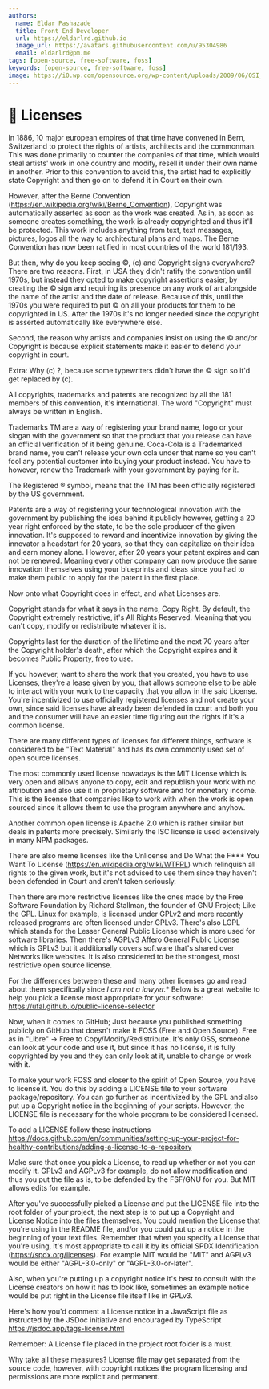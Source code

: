 ```yaml
---
authors:
  name: Eldar Pashazade
  title: Front End Developer
  url: https://eldarlrd.github.io
  image_url: https://avatars.githubusercontent.com/u/95304986
  email: eldarlrd@pm.me
tags: [open-source, free-software, foss]
keywords: [open-source, free-software, foss]
image: https://i0.wp.com/opensource.org/wp-content/uploads/2009/06/OSI_Standard_Logo_600X780.png
---
```

# 🔑 Licenses
In 1886, 10 major european empires of that time have convened in Bern, Switzerland to protect the rights of artists, architects and the commonman. This was done primarily to counter the companies of that time, which would steal artists' work in one country and modify, resell it under their own name in another. Prior to this convention to avoid this, the artist had to explicitly state Copyright and then go on to defend it in Court on their own.

<!-- truncate -->

However, after the Berne Convention (https://en.wikipedia.org/wiki/Berne_Convention), Copyright was automatically asserted as soon as the work was created. As in, as soon as someone creates something, the work is already copyrighted and thus it'll be protected. This work includes anything from text, text messages, pictures, logos all the way to architectural plans and maps. The Berne Convention has now been ratified in most countries of the world 181/193.

But then, why do you keep seeing ©, (c) and Copyright signs everywhere? There are two reasons.
First, in USA they didn't ratify the convention until 1970s, but instead they opted to make copyright assertions easier, by creating the © sign and requiring its presence on any work of art alongside the name of the artist and the date of release. Because of this, until the 1970s you were required to put © on all your products for them to be copyrighted in US. After the 1970s it's no longer needed since the copyright is asserted automatically like everywhere else.

Second, the reason why artists and companies insist on using the © and/or Copyright is because explicit statements make it easier to defend your copyright in court.

Extra: Why (c) ?, because some typewriters didn't have the © sign so it'd get replaced by (c).

All copyrights, trademarks and patents are recognized by all the 181 members of this convention, it's international. The word "Copyright" must always be written in English.

Trademarks TM are a way of registering your brand name, logo or your slogan with the government so that the product that you release can have an official verification of it being genuine. Coca-Cola is a Trademarked brand name, you can't release your own cola under that name so you can't fool any potential customer into buying your product instead. You have to however, renew the Trademark with your government by paying for it.

The Registered ® symbol, means that the TM has been officially registered by the US government.

Patents are a way of registering your technological innovation with the government by publishing the idea behind it publicly however, getting a 20 year right enforced by the state, to be the sole producer of the given innovation. It's supposed to reward and incentivize innovation by giving the innovator a headstart for 20 years, so that they can capitalize on their idea and earn money alone. However, after 20 years your patent expires and can not be renewed. Meaning every other company can now produce the same innovation themselves using your blueprints and ideas since you had to make them public to apply for the patent in the first place.

Now onto what Copyright does in effect, and what Licenses are.

Copyright stands for what it says in the name, Copy Right. By default, the Copyright extremely restrictive, it's All Rights Reserved. Meaning that you can't copy, modify or redistribute whatever it is.

Copyrights last for the duration of the lifetime and the next 70 years after the Copyright holder's death, after which the Copyright expires and it becomes Public Property, free to use.

If you however, want to share the work that you created, you have to use Licenses, they're a lease given by you, that allows someone else to be able to interact with your work to the capacity that you allow in the said License. You're incentivized to use officially registered licenses and not create your own, since said licenses have already been defended in court and both you and the consumer will have an easier time figuring out the rights if it's a common license.

There are many different types of licenses for different things, software is considered to be "Text Material" and has its own commonly used set of open source licenses.

The most commonly used license nowadays is the MIT License which is very open and allows anyone to copy, edit and republish your work with no attribution and also use it in proprietary software and for monetary income. This is the license that companies like to work with when the work is open sourced since it allows them to use the program anywhere and anyhow.

Another common open license is Apache 2.0 which is rather similar but deals in patents more precisely. Similarly the ISC license is used extensively in many NPM packages.

There are also meme licenses like the Unlicense and Do What the F*** You Want To License (https://en.wikipedia.org/wiki/WTFPL) which relinquish all rights to the given work, but it's not advised to use them since they haven't been defended in Court and aren't taken seriously.

Then there are more restrictive licenses like the ones made by the Free Software Foundation by Richard Stallman, the founder of GNU Project; Like the GPL. Linux for example, is licensed under GPLv2 and more recently released programs are often licensed under GPLv3. There's also LGPL which stands for the Lesser General Public License which is more used for software libraries. Then there's AGPLv3 Affero General Public License which is GPLv3 but it additionally covers software that's shared over Networks like websites. It is also considered to be the strongest, most restrictive open source license.

For the differences between these and many other licenses go and read about them specifically since *I am not a lawyer.**
Below is a great website to help you pick a license most appropriate for your software:
https://ufal.github.io/public-license-selector

Now, when it comes to GitHub; Just because you published something publicly on GitHub that doesn't make it FOSS (Free and Open Source). Free as in "Libre" -> Free to Copy/Modify/Redistribute. It's only OSS, someone can look at your code and use it, but since it has no license, it is fully copyrighted by you and they can only look at it, unable to change or work with it.

To make your work FOSS and closer to the spirit of Open Source, you have to license it. You do this by adding a LICENSE file to your software package/repository. You can go further as incentivized by the GPL and also put up a Copyright notice in the beginning of your scripts. However, the LICENSE file is necessary for the whole program to be considered licensed.

To add a LICENSE follow these instructions
https://docs.github.com/en/communities/setting-up-your-project-for-healthy-contributions/adding-a-license-to-a-repository

Make sure that once you pick a License, to read up whether or not you can modify it. GPLv3 and AGPLv3 for example, do not allow modification and thus you put the file as is, to be defended by the FSF/GNU for you. But MIT allows edits for example.

After you've successfully picked a License and put the LICENSE file into the root folder of your project, the next step is to put up a Copyright and License Notice into the files themselves. You could mention the License that you're using in the README file, and/or you could put up a notice in the beginning of your text files. Remember that when you specify a License that you're using, it's most appropriate to call it by its official SPDX Identification (https://spdx.org/licenses). For example MIT would be "MIT" and AGPLv3 would be either "AGPL-3.0-only" or "AGPL-3.0-or-later".

Also, when you're putting up a copyright notice it's best to consult with the License creators on how it has to look like, sometimes an example notice would be put right in the License file itself like in GPLv3.

Here's how you'd comment a License notice in a JavaScript file as instructed by the JSDoc initiative and encouraged by TypeScript
https://jsdoc.app/tags-license.html

Remember: A License file placed in the project root folder is a must.

Why take all these measures? License file may get separated from the source code, however, with copyright notices the program licensing and permissions are more explicit and permanent.
